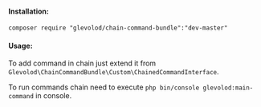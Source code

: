 #### Installation:
```
composer require "glevolod/chain-command-bundle":"dev-master"
```
#### Usage:
To add command in chain just extend it from `Glevolod\ChainCommandBundle\Custom\ChainedCommandInterface`.

To run commands chain need to execute `php bin/console glevolod:main-command` in console.